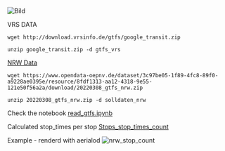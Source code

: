 ![Bild](https://miro.medium.com/max/1096/1*G41S529mkAw_Alyk0NgKXg.png)

VRS DATA

`wget http://download.vrsinfo.de/gtfs/google_transit.zip`

`unzip google_transit.zip -d gtfs_vrs`

[NRW Data](https://www.opendata-oepnv.de/ht/de/organisation/bundeslaender/nrw/startseite?tx_vrrkit_view%5Bdataset_name%5D=soll-fahrplandaten-nrw&tx_vrrkit_view%5Baction%5D=details&tx_vrrkit_view%5Bcontroller%5D=View)

`wget https://www.opendata-oepnv.de/dataset/3c97be05-1f89-4fc8-89f0-a9228ae0395e/resource/8fdf1313-aa12-4318-9e55-121e50f56a2a/download/20220308_gtfs_nrw.zip`

`unzip 20220308_gtfs_nrw.zip -d solldaten_nrw`

Check the notebook [read_gtfs.ipynb](https://github.com/kratum/open_geodata_nrw/blob/master/06_get_gtfs_nrw.ipynb)

Calculated stop_times per stop 
[Stops_stop_times_count](https://github.com/kratum/open_geodata_nrw/blob/master/stops_stop_times_count.geojson)

Example - renderd with aerialod
![nrw_stop_count](https://user-images.githubusercontent.com/11678642/162461246-df2a7122-2bf2-41ef-9be1-5b9dba41014d.PNG)
